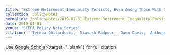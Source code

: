 ```yaml
---
title: "Extreme Retirement Inequality Persists, Even Among Those With Similar Earnings"
collection: policyNotes
permalink: /policyNotes/2019-01-01-Extreme-Retirement-Inequality-Persists-Even-Among-Those-With-Similar-Earnings
date: 2019-01-01
venue: 'SCEPA Policy Note Series'
citation: ' Teresa Ghilarducci,  Siavash Radpour,  Owen Davis,  Anthony Webb, &quot;Extreme Retirement Inequality Persists, Even Among Those With Similar Earnings.&quot; SCEPA Policy Note Series, 2019.'
---
```

Use [Google Scholar](https://scholar.google.com/scholar?q=Extreme+Retirement+Inequality+Persists,+Even+Among+Those+With+Similar+Earnings){:target="_blank"} for full citation